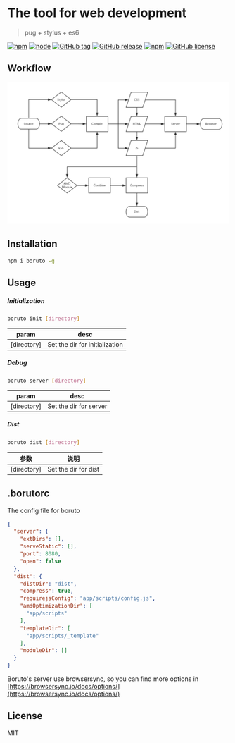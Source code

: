 # The tool for web development

> pug + stylus + es6

[![npm](https://img.shields.io/npm/v/boruto.svg)](https://www.npmjs.com/package/boruto)
[![node](https://img.shields.io/node/v/boruto.svg)](https://github.com/cntanglijun/boruto)
[![GitHub tag](https://img.shields.io/github/tag/cntanglijun/boruto.svg)](https://github.com/cntanglijun/boruto/tags)
[![GitHub release](https://img.shields.io/github/release/cntanglijun/boruto.svg)](https://github.com/cntanglijun/boruto/releases)
[![npm](https://img.shields.io/npm/dm/boruto.svg)](https://www.npmjs.com/package/boruto)
[![GitHub license](https://img.shields.io/badge/license-MIT-blue.svg)](https://raw.githubusercontent.com/cntanglijun/boruto-cli/master/LICENSE)

## Workflow

![Workflow](./workflow.png)

## Installation

``` bash
npm i boruto -g
```

## Usage

##### Initialization

``` bash
boruto init [directory]
```

| param | desc |
|:---:|:---:|
| [directory] | Set the dir for initialization |


##### Debug

```bash
boruto server [directory]
```

| param | desc |
|:---:|:---:|
| [directory]| Set the dir for server |

##### Dist

```bash
boruto dist [directory]
```

| 参数 | 说明 |
|:---:|:---:|
| [directory] | Set the dir for dist |

## .borutorc

The config file for boruto

```json
{
  "server": {
    "extDirs": [],
    "serveStatic": [],
    "port": 8080,
    "open": false
  },
  "dist": {
    "distDir": "dist",
    "compress": true,
    "requirejsConfig": "app/scripts/config.js",
    "amdOptimizationDir": [
      "app/scripts"
    ],
    "templateDir": [
      "app/scripts/_template"
    ],
    "moduleDir": []
  }
}
```

Boruto's server use browsersync, so you can find more options in [https://browsersync.io/docs/options/](https://browsersync.io/docs/options/)

## License

MIT
